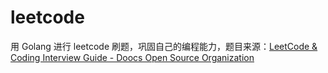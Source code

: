 # leetcode

用 Golang 进行 leetcode 刷题，巩固自己的编程能力，题目来源：[LeetCode & Coding Interview Guide - Doocs Open Source Organization](https://doocs.github.io/leetcode/#/)
